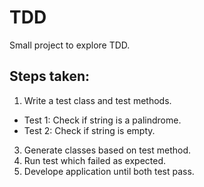 # TDD
Small project to explore TDD.

## Steps taken:

1. Write a test class and test methods.
  - Test 1: Check if string is a palindrome.
  - Test 2: Check if string is empty.
3. Generate classes based on test method.
4. Run test which failed as expected.
5. Develope application until both test pass.
